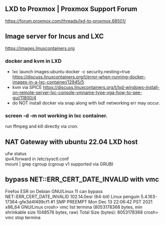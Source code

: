 ## LXD to Proxmox | Proxmox Support Forum
https://forum.proxmox.com/threads/lxd-to-proxmox.68501/ 
## Image server for Incus and LXC
https://images.linuxcontainers.org
### docker and kvm in LXD
 - lxc launch images:ubuntu docker -c security.nesting=true https://discuss.linuxcontainers.org/t/error-when-running-docker-images-in-a-lxc-container/12945/5
 - kvm via SPICE https://discuss.linuxcontainers.org/t/lxd-windows-install-on-remote-server-lxc-console-vmname-type-vga-how-to-see-gui/11800/4
 - do NOT install docker via snap along with lxd! networking err may occur.
### screen -d -m not working in lxc container. 
run ffmpeg and kill directly via cron.
## NAT Gateway with ubuntu 22.04 LXD host
ufw status <br>
ipv4.forward in /etc/sysctl.conf <br>
mount | grep cgroup (cgroup v1 supported via GRUB)
## bypass NET::ERR_CERT_DATE_INVALID with vmc
Firefox ESR on Debian GNU/Linux 11 can bypass NET::ERR_CERT_DATE_INVALID
102.14.0esr (64-bit)
Linux penguin 5.4.163-17364-gfe3d4f499cf1 #1 SMP PREEMPT Mon Dec 13 22:06:42 PST 2021 x86_64 GNU/Linux
crosh> vmc list
termina (8053178368 bytes, min shrinkable size 1048576 bytes, raw)
Total Size (bytes): 8053178368
crosh> vmc stop termina
